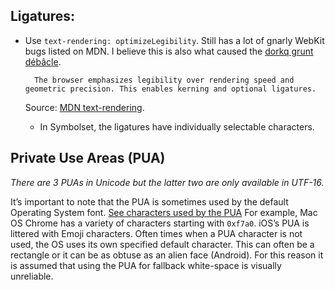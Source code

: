   ## Ligatures:

* Use `text-rendering: optimizeLegibility`. Still has a lot of gnarly WebKit bugs listed on MDN. I believe this is also what caused the [dorkq grunt débâcle](https://github.com/gruntjs/gruntjs.com/issues/81).

    	The browser emphasizes legibility over rendering speed and geometric precision. This enables kerning and optional ligatures.

	Source: [MDN text-rendering](https://developer.mozilla.org/en-US/docs/Web/CSS/text-rendering).

	* In Symbolset, the ligatures have individually selectable characters.
	
	
	
## Private Use Areas (PUA)

*There are 3 PUAs in Unicode but the latter two are only available in UTF-16.*

It’s important to note that the PUA is sometimes used by the default Operating System font.  [See characters used by the PUA](http://www.fileformat.info/info/unicode/block/private_use_area/utf8test.htm) For example, Mac OS Chrome has a variety of characters starting with `0xf7a0`. iOS’s PUA is littered with Emoji characters. Often times when a PUA character is not used, the OS uses its own specified default character. This can often be a rectangle or it can be as obtuse as an alien face (Android). For this reason it is assumed that using the PUA for fallback white-space is visually unreliable.

